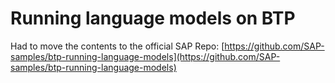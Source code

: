 # Running language models on BTP

Had to move the contents to the official SAP Repo: [https://github.com/SAP-samples/btp-running-language-models](https://github.com/SAP-samples/btp-running-language-models)
